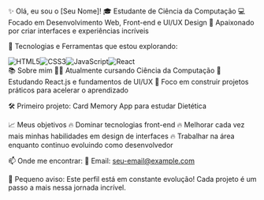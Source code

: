 ✨ Olá, eu sou o [Seu Nome]!
🎓 Estudante de Ciência da Computação
💻 Focado em Desenvolvimento Web, Front-end e UI/UX Design
🚀 Apaixonado por criar interfaces e experiências incríveis

🚀 Tecnologias e Ferramentas que estou explorando:
<div style="display: flex; flex-wrap: wrap;"> <img src="https://img.shields.io/badge/HTML5-E34F26?style=for-the-badge&logo=html5&logoColor=white" alt="HTML5"/> <img src="https://img.shields.io/badge/CSS3-1572B6?style=for-the-badge&logo=css3&logoColor=white" alt="CSS3"/> <img src="https://img.shields.io/badge/JavaScript-F7DF1E?style=for-the-badge&logo=javascript&logoColor=black" alt="JavaScript"/> <img src="https://img.shields.io/badge/React-61DAFB?style=for-the-badge&logo=react&logoColor=black" alt="React"/> </div>
📚 Sobre mim
  👨‍🎓 Atualmente cursando Ciência da Computação  
  📖 Estudando React.js e fundamentos de UI/UX
  🎯 Foco em construir projetos práticos para acelerar o aprendizado

🛠️ Primeiro projeto: Card Memory App para estudar Dietética

📈 Meus objetivos
  🔥 Dominar tecnologias front-end
  🔥 Melhorar cada vez mais minhas habilidades em design de interfaces
  🔥 Trabalhar na área enquanto continuo evoluindo como desenvolvedor

📫 Onde me encontrar:
  📧 Email: seu-email@example.com

🚀 Pequeno aviso:
Este perfil está em constante evolução!
Cada projeto é um passo a mais nessa jornada incrível.
